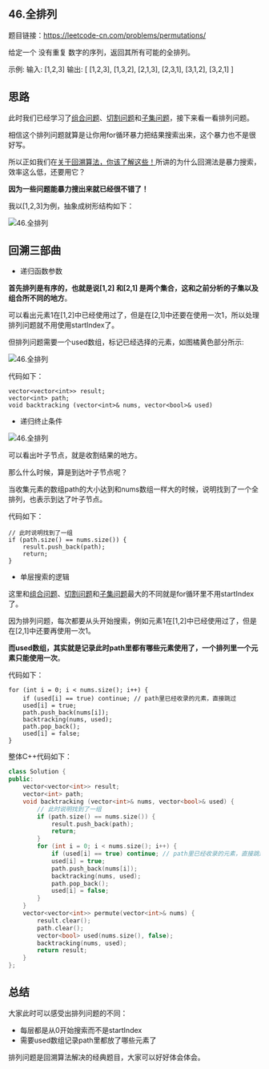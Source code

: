 

## 46.全排列

题目链接：https://leetcode-cn.com/problems/permutations/

给定一个 没有重复 数字的序列，返回其所有可能的全排列。

示例:
输入: [1,2,3]
输出:
[
  [1,2,3],
  [1,3,2],
  [2,1,3],
  [2,3,1],
  [3,1,2],
  [3,2,1]
]

## 思路

此时我们已经学习了[组合问题](https://mp.weixin.qq.com/s/OnBjbLzuipWz_u4QfmgcqQ)、[切割问题](https://mp.weixin.qq.com/s/Pb1epUTbU8fHIht-g_MS5Q)和[子集问题](https://mp.weixin.qq.com/s/NNRzX-vJ_pjK4qxohd_LtA)，接下来看一看排列问题。

相信这个排列问题就算是让你用for循环暴力把结果搜索出来，这个暴力也不是很好写。

所以正如我们在[关于回溯算法，你该了解这些！](https://mp.weixin.qq.com/s/gjSgJbNbd1eAA5WkA-HeWw)所讲的为什么回溯法是暴力搜索，效率这么低，还要用它？

**因为一些问题能暴力搜出来就已经很不错了！**

我以[1,2,3]为例，抽象成树形结构如下：

![46.全排列](https://img-blog.csdnimg.cn/20201209174225145.png)

## 回溯三部曲

* 递归函数参数

**首先排列是有序的，也就是说[1,2] 和[2,1] 是两个集合，这和之前分析的子集以及组合所不同的地方**。

可以看出元素1在[1,2]中已经使用过了，但是在[2,1]中还要在使用一次1，所以处理排列问题就不用使用startIndex了。

但排列问题需要一个used数组，标记已经选择的元素，如图橘黄色部分所示:

![46.全排列](https://img-blog.csdnimg.cn/20201209174225145.png)

代码如下：

```
vector<vector<int>> result;
vector<int> path;
void backtracking (vector<int>& nums, vector<bool>& used)
```

* 递归终止条件

![46.全排列](https://img-blog.csdnimg.cn/20201209174225145.png)

可以看出叶子节点，就是收割结果的地方。

那么什么时候，算是到达叶子节点呢？

当收集元素的数组path的大小达到和nums数组一样大的时候，说明找到了一个全排列，也表示到达了叶子节点。

代码如下：

```
// 此时说明找到了一组
if (path.size() == nums.size()) {
    result.push_back(path);
    return;
}
```

* 单层搜索的逻辑

这里和[组合问题](https://mp.weixin.qq.com/s/OnBjbLzuipWz_u4QfmgcqQ)、[切割问题](https://mp.weixin.qq.com/s/Pb1epUTbU8fHIht-g_MS5Q)和[子集问题](https://mp.weixin.qq.com/s/NNRzX-vJ_pjK4qxohd_LtA)最大的不同就是for循环里不用startIndex了。

因为排列问题，每次都要从头开始搜索，例如元素1在[1,2]中已经使用过了，但是在[2,1]中还要再使用一次1。

**而used数组，其实就是记录此时path里都有哪些元素使用了，一个排列里一个元素只能使用一次**。

代码如下：

```
for (int i = 0; i < nums.size(); i++) {
    if (used[i] == true) continue; // path里已经收录的元素，直接跳过
    used[i] = true;
    path.push_back(nums[i]);
    backtracking(nums, used);
    path.pop_back();
    used[i] = false;
}
```

整体C++代码如下：


```C++
class Solution {
public:
    vector<vector<int>> result;
    vector<int> path;
    void backtracking (vector<int>& nums, vector<bool>& used) {
        // 此时说明找到了一组
        if (path.size() == nums.size()) {
            result.push_back(path);
            return;
        }
        for (int i = 0; i < nums.size(); i++) {
            if (used[i] == true) continue; // path里已经收录的元素，直接跳过
            used[i] = true;
            path.push_back(nums[i]);
            backtracking(nums, used);
            path.pop_back();
            used[i] = false;
        }
    }
    vector<vector<int>> permute(vector<int>& nums) {
        result.clear();
        path.clear();
        vector<bool> used(nums.size(), false);
        backtracking(nums, used);
        return result;
    }
};
```

## 总结

大家此时可以感受出排列问题的不同：

* 每层都是从0开始搜索而不是startIndex
* 需要used数组记录path里都放了哪些元素了

排列问题是回溯算法解决的经典题目，大家可以好好体会体会。


